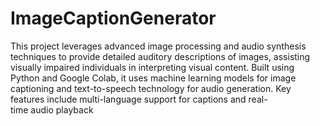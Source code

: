 # ImageCaptionGenerator
This project leverages advanced image processing and audio synthesis techniques to provide detailed auditory descriptions of images, assisting visually impaired individuals in interpreting visual content. Built using Python and Google Colab, it uses machine learning models for image captioning and text-to-speech technology for audio generation. Key features include multi-language support for captions and real-time audio playback
